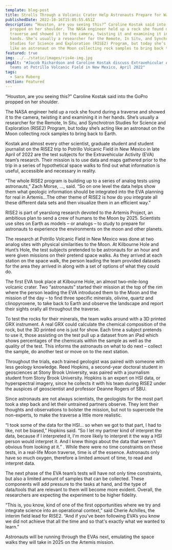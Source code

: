 ```yaml
---
template: blog-post
title: Strolls Through a Volcanic Crater Help Astronauts Prepare for Walks on Moon
publishedDate: 2022-10-16T15:05:55.651Z
description: “Houston, are you seeing this?” Caroline Kostak said into the GoPro
  propped on her shoulder. The NASA engineer held up a rock she found during a
  traverse and showed it to the camera, twisting it and examining it in her
  hands. She’s usually a researcher for the Remote, In Situ, and Synchrotron
  Studies for Science and Exploration (RISE2) Program, but today she’s acting
  like an astronaut on the Moon collecting rock samples to bring back to Earth.
featured: true
img: ../../static/images/ris4e-img.jpg
imgAlt: "#Jacob Richardson and Caroline Kostak discuss Extravehicular Activity
  teams at Potrillo Volcanic Field in New Mexico, April 2022"
tags:
  - Sara Ruberg
section: Featured
---
```


“Houston, are you seeing this?” Caroline Kostak said into the GoPro propped on her shoulder.

The NASA engineer held up a rock she found during a traverse and showed it to the camera, twisting it and examining it in her hands. She’s usually a researcher for the Remote, In Situ, and Synchrotron Studies for Science and Exploration (RISE2) Program, but today she’s acting like an astronaut on the Moon collecting rock samples to bring back to Earth.

Kostak and almost every other scientist, graduate student and student journalist on the RISE2 trip to Potrillo Volcanic Field in New Mexico in late April of 2022 are the test subjects for the Extravehicular Activity (EVA) team’s research. Their mission is to use data and maps gathered prior to the trip in a series of hypothetical space walks to find out what information is useful, accessible and necessary in reality.

“The whole RISE2 program is building up to a series of analog tests using astronauts,” Zach Morse, …, said. “So on one level the data helps show them what geologic information should be integrated into the EVA planning for real in Artemis…The other theme of RISE2 is how do you integrate all these different data sets and then visualize them in an efficient way.”

RISE2 is part of yearslong research devoted to the Artemis Project, an ambitious plan to send a crew of humans to the Moon by 2025. Scientists use sites on Earth as models – or analogs – to study to prepare for astronauts to experience the environments on the moon and other planets.

The research at Potrillo Volcanic Field in New Mexico was done at two analog sites with physical similarities to the Moon. At Kilbourne Hole and Hunt’s Hole, the test subjects pretended to be astronauts for an hour and were given missions on their pretend space walks. As they arrived at each station on the space walk, the person leading the team provided datasets for the area they arrived in along with a set of options of what they could do.

The first EVA took place at Kilbourne Hole, an almost two-mile-long volcanic crater. Two “astronauts” started their mission at the top of the rim where the person leading the EVA introduced them to the Moon and the mission of the day – to find three specific minerals, olivine, quartz and clinopyroxene, to take back to Earth and observe the landscape and report their sights orally all throughout the traverse.

To test the rocks for their minerals, the team walks around with a 3D printed GRX instrument. A real GRX could calculate the chemical composition of the rock, but the 3D printed one is just for show. Each time a subject pretends to use it, those assisting on the test pull up a dataset from an iPad which shows percentages of the chemicals within the sample as well as the quality of the test. This informs the astronauts on what to do next – collect the sample, do another test or move on to the next station.

Throughout the trials, each trained geologist was paired with someone with less geology knowledge. Reed Hopkins, a second-year doctoral student in geosciences at Stony Brook University, was paired with a journalism student from Stony Brook University. Hopkins is an expert on HSI data, or hyperspectral imagery, since he collects it with his team during RISE2 under the auspices of geoscientist and professor Deanne Rogers of SBU. 

Since astronauts are not always scientists, the geologists for the most part took a step back and let their untrained partners observe. They lent their thoughts and observations to bolster the mission, but not to supercede the non-experts, to make the traverse a little more realistic.

“I took some of the data for the HSI… so when we got to that part, I had to like, not be biased,” Hopkins said. “So I let my partner kind of interpret the data, because if I interpreted it, I'm more likely to interpret it the way a HSI person would interpret it. And I knew things about the data that weren't obvious from looking at it.”
.
While there were no time constraints on these tests, in a real-life Moon traverse, time is of the essence. Astronauts only have so much oxygen, therefore a limited amount of time, to read and interpret data. 

The next phase of the EVA team’s tests will have not only time constraints, but also a limited amount of samples that can be collected. These components will add pressure to the tasks at hand, and the type of data/tools that are relevant to them will become more evident. Overall, the researchers are expecting the experiment to be higher fidelity.

“This is, you know, kind of one of the first opportunities where we try and integrate science into an operational context,” said Cherie Achilles, the interim field lead for RISE2. “And if you've been following EVA’s you know we did not achieve that all the time and so that's exactly what we wanted to learn.”

Astronauts will be running through the EVAs next, emulating the space walks they will take in 2025 on the Artemis mission.